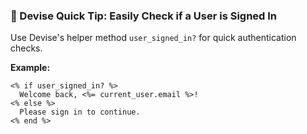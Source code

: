 ### 🔐 Devise Quick Tip: Easily Check if a User is Signed In

Use Devise's helper method `user_signed_in?` for quick authentication checks.

**Example:**

```erb
<% if user_signed_in? %>
  Welcome back, <%= current_user.email %>!
<% else %>
  Please sign in to continue.
<% end %>
```
